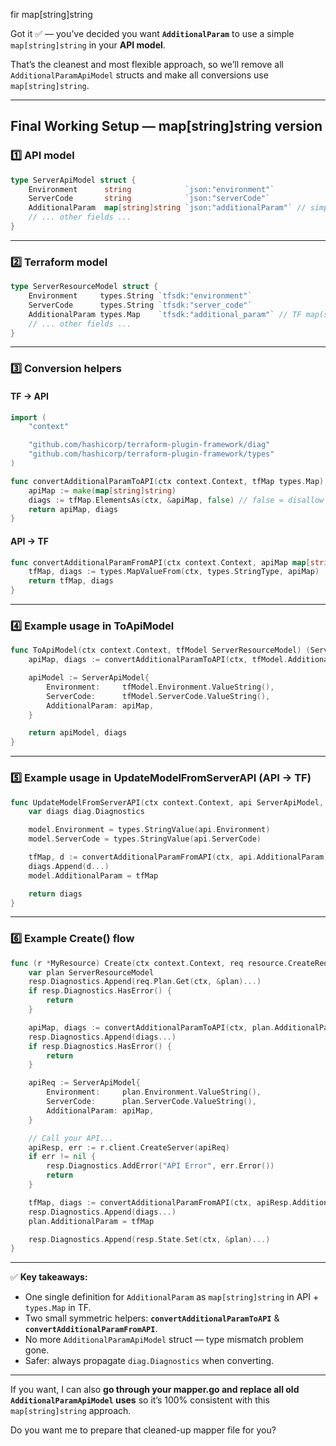 fir map[string]string

Got it ✅ — you’ve decided you want **`AdditionalParam`** to use a simple  
`map[string]string` in your **API model**.  

That’s the cleanest and most flexible approach, so we’ll remove all `AdditionalParamApiModel` structs and make all conversions use `map[string]string`.

***

## **Final Working Setup — map[string]string version**

### **1️⃣ API model**
```go
type ServerApiModel struct {
    Environment      string            `json:"environment"`
    ServerCode       string            `json:"serverCode"`
    AdditionalParam  map[string]string `json:"additionalParam"` // simple map
    // ... other fields ...
}
```

***

### **2️⃣ Terraform model**
```go
type ServerResourceModel struct {
    Environment     types.String `tfsdk:"environment"`
    ServerCode      types.String `tfsdk:"server_code"`
    AdditionalParam types.Map    `tfsdk:"additional_param"` // TF map(string)
    // ... other fields ...
}
```

***

### **3️⃣ Conversion helpers**

#### **TF → API**
```go
import (
    "context"

    "github.com/hashicorp/terraform-plugin-framework/diag"
    "github.com/hashicorp/terraform-plugin-framework/types"
)

func convertAdditionalParamToAPI(ctx context.Context, tfMap types.Map) (map[string]string, diag.Diagnostics) {
    apiMap := make(map[string]string)
    diags := tfMap.ElementsAs(ctx, &apiMap, false) // false = disallow nulls
    return apiMap, diags
}
```

#### **API → TF**
```go
func convertAdditionalParamFromAPI(ctx context.Context, apiMap map[string]string) (types.Map, diag.Diagnostics) {
    tfMap, diags := types.MapValueFrom(ctx, types.StringType, apiMap)
    return tfMap, diags
}
```

***

### **4️⃣ Example usage in ToApiModel**
```go
func ToApiModel(ctx context.Context, tfModel ServerResourceModel) (ServerApiModel, diag.Diagnostics) {
    apiMap, diags := convertAdditionalParamToAPI(ctx, tfModel.AdditionalParam)

    apiModel := ServerApiModel{
        Environment:     tfModel.Environment.ValueString(),
        ServerCode:      tfModel.ServerCode.ValueString(),
        AdditionalParam: apiMap,
    }

    return apiModel, diags
}
```

***

### **5️⃣ Example usage in UpdateModelFromServerAPI (API → TF)**
```go
func UpdateModelFromServerAPI(ctx context.Context, api ServerApiModel, model *ServerResourceModel) diag.Diagnostics {
    var diags diag.Diagnostics

    model.Environment = types.StringValue(api.Environment)
    model.ServerCode = types.StringValue(api.ServerCode)

    tfMap, d := convertAdditionalParamFromAPI(ctx, api.AdditionalParam)
    diags.Append(d...)
    model.AdditionalParam = tfMap

    return diags
}
```

***

### **6️⃣ Example Create() flow**
```go
func (r *MyResource) Create(ctx context.Context, req resource.CreateRequest, resp *resource.CreateResponse) {
    var plan ServerResourceModel
    resp.Diagnostics.Append(req.Plan.Get(ctx, &plan)...)
    if resp.Diagnostics.HasError() {
        return
    }

    apiMap, diags := convertAdditionalParamToAPI(ctx, plan.AdditionalParam)
    resp.Diagnostics.Append(diags...)
    if resp.Diagnostics.HasError() {
        return
    }

    apiReq := ServerApiModel{
        Environment:     plan.Environment.ValueString(),
        ServerCode:      plan.ServerCode.ValueString(),
        AdditionalParam: apiMap,
    }

    // Call your API...
    apiResp, err := r.client.CreateServer(apiReq)
    if err != nil {
        resp.Diagnostics.AddError("API Error", err.Error())
        return
    }

    tfMap, diags := convertAdditionalParamFromAPI(ctx, apiResp.AdditionalParam)
    resp.Diagnostics.Append(diags...)
    plan.AdditionalParam = tfMap

    resp.Diagnostics.Append(resp.State.Set(ctx, &plan)...)
}
```

***

✅ **Key takeaways:**
- One single definition for `AdditionalParam` as `map[string]string` in API + `types.Map` in TF.
- Two small symmetric helpers: **`convertAdditionalParamToAPI`** & **`convertAdditionalParamFromAPI`**.
- No more `AdditionalParamApiModel` struct — type mismatch problem gone.
- Safer: always propagate `diag.Diagnostics` when converting.

***

If you want, I can also **go through your mapper.go and replace all old `AdditionalParamApiModel` uses** so it’s 100% consistent with this `map[string]string` approach.

Do you want me to prepare that cleaned-up mapper file for you?

